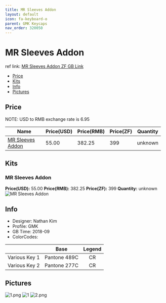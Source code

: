 ```yaml
---
title: MR Sleeves Addon 
layout: default
icon: fa-keyboard-o
parent: GMK Keycaps
nav_order: 320050
---
```


# MR Sleeves Addon 

ref link: [MR Sleeves Addon ZF GB Link](https://www.zfrontier.com/m/4343)

* [Price](#price)
* [Kits](#kits)
* [Info](#info)
* [Pictures](#pictures)


## Price  
NOTE: USD to RMB exchange rate is 6.95

| Name          | Price(USD)    |  Price(RMB) |  Price(ZF) | Quantity |
| ------------- | ------------- |  ---------- |  --------- | -------- |
|[MR Sleeves Addon](#mrsleevesaddon)|55.00|382.25|399|unknown|


## Kits
### MR Sleeves Addon
**Price(USD):** 55.00    **Price(RMB):** 382.25    **Price(ZF):** 399    **Quantity:** unknown  
<img src="{{ 'assets/images/gmk-keycaps/mrsleevesaddon/kits_pics/mr-sleeves-addon.png' | relative_url }}" alt="MR Sleeves Addon" class="image featured">


## Info
* Designer: Nathan Kim
* Profile: GMK 
* GB Time: 2018-09
* ColorCodes: 

||Base|Legend
|:------:|:------:|:------:
|Various Key 1|Pantone 489C|CR
|Various Key 2|Pantone 277C|CR


## Pictures
<img src="{{ 'assets/images/gmk-keycaps/mrsleevesaddon/rendering_pics/1.png' | relative_url }}" alt="1.png" class="image featured">
<img src="{{ 'assets/images/gmk-keycaps/mrsleevesaddon/rendering_pics/1.jpg' | relative_url }}" alt="1" class="image featured">
<img src="{{ 'assets/images/gmk-keycaps/mrsleevesaddon/rendering_pics/2.png' | relative_url }}" alt="2.png" class="image featured">
